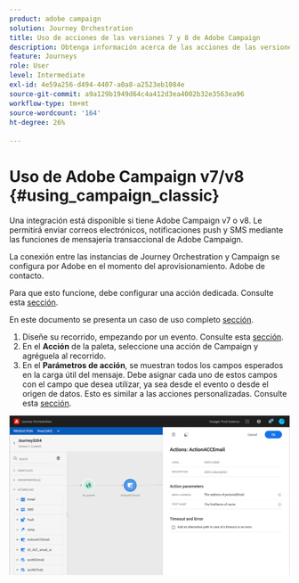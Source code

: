 ```yaml
---
product: adobe campaign
solution: Journey Orchestration
title: Uso de acciones de las versiones 7 y 8 de Adobe Campaign
description: Obtenga información acerca de las acciones de las versiones 7 y 8 de Adobe Campaign
feature: Journeys
role: User
level: Intermediate
exl-id: 4e59a256-d494-4407-a0a8-a2523eb1084e
source-git-commit: a9a129b1949d64c4a412d3ea4002b32e3563ea96
workflow-type: tm+mt
source-wordcount: '164'
ht-degree: 26%

---
```


# Uso de Adobe Campaign v7/v8 {#using_campaign_classic}

Una integración está disponible si tiene Adobe Campaign v7 o v8. Le permitirá enviar correos electrónicos, notificaciones push y SMS mediante las funciones de mensajería transaccional de Adobe Campaign.

La conexión entre las instancias de Journey Orchestration y Campaign se configura por Adobe en el momento del aprovisionamiento. Adobe de contacto.

Para que esto funcione, debe configurar una acción dedicada. Consulte esta [sección](../action/acc-action.md).

En este documento se presenta un caso de uso completo [sección](../usecase/campaign-classic-use-case.md).

1. Diseñe su recorrido, empezando por un evento. Consulte esta [sección](../building-journeys/journey.md).
1. En el **Acción** de la paleta, seleccione una acción de Campaign y agréguela al recorrido.
1. En el **Parámetros de acción**, se muestran todos los campos esperados en la carga útil del mensaje. Debe asignar cada uno de estos campos con el campo que desea utilizar, ya sea desde el evento o desde el origen de datos. Esto es similar a las acciones personalizadas. Consulte esta [sección](../building-journeys/using-custom-actions.md).

![](../assets/accintegration2.png)
